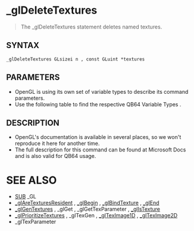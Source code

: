 # _glDeleteTextures
> The _glDeleteTextures statement deletes named textures.

## SYNTAX
`_glDeleteTextures GLsizei n , const GLuint *textures`

## PARAMETERS
* OpenGL is using its own set of variable types to describe its command parameters.
* Use the following table to find the respective QB64 Variable Types .


## DESCRIPTION
* OpenGL's documentation is available in several places, so we won't reproduce it here for another time.
* The full description for this command can be found at Microsoft Docs and is also valid for QB64 usage.


# SEE ALSO
* [SUB](SUB.md) _GL
* [_glAreTexturesResident](_glAreTexturesResident.md) , [_glBegin](_glBegin.md) , [_glBindTexture](_glBindTexture.md) , [_glEnd](_glEnd.md)
* [_glGenTextures](_glGenTextures.md) , _glGet , _glGetTexParameter , [_glIsTexture](_glIsTexture.md)
* [_glPrioritizeTextures](_glPrioritizeTextures.md) , _glTexGen , [_glTexImage1D](_glTexImage1D.md) , [_glTexImage2D](_glTexImage2D.md)
* _glTexParameter

